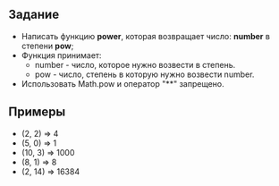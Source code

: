## Задание
- Написать функцию <b>power</b>, которая возвращает число: <b>number</b> в степени <b>pow</b>;
- Функция принимает:
  - number - число, которое нужно возвести в степень.
  - pow - число, степень в которую нужно возвести number.
- Использовать Math.pow и оператор "**" запрещено.

## Примеры
- (2, 2) => 4
- (5, 0) => 1
- (10, 3) => 1000
- (8, 1) => 8
- (2, 14) => 16384
